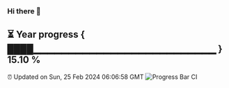 ### Hi there 👋
⏳ Year progress { ████▁▁▁▁▁▁▁▁▁▁▁▁▁▁▁▁▁▁▁▁▁▁▁▁▁▁ } 15.10 %
---
⏰ Updated on Sun, 25 Feb 2024 06:06:58 GMT
![Progress Bar CI](https://github.com/Moyi321/Moyi321/workflows/Progress%20Bar%20CI/badge.svg)

